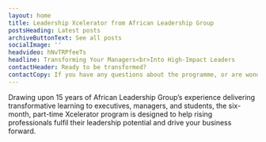 ```yaml
---
layout: home
title: Leadership Xcelerator from African Leadership Group
postsHeading: Latest posts
archiveButtonText: See all posts
socialImage: ''
headvideo: hNvTRPfeeTs
headline: Transforming Your Managers<br>Into High-Impact Leaders
contactHeader: Ready to be transformed?
contactCopy: If you have any questions about the programme, or are wondering how we can help your organisation, we'd love to hear from you.
---
```

Drawing upon 15 years of African Leadership Group’s experience delivering transformative learning to executives, managers, and students, the six-month, part-time Xcelerator program is designed to help rising professionals fulfil their leadership potential and drive your business forward.
